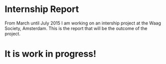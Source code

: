 # Internship Report

From March until July 2015 I am working on an intership project at the Waag Society, Amsterdam. 
This is the report that will be the outcome of the project.


# It is work in progress! 
